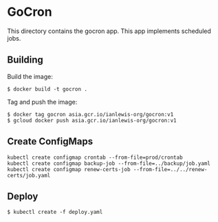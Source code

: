 # GoCron

This directory contains the gocron app. This app implements scheduled jobs.

## Building

Build the image:

    $ docker build -t gocron .

Tag and push the image:

    $ docker tag gocron asia.gcr.io/ianlewis-org/gocron:v1
    $ gcloud docker push asia.gcr.io/ianlewis-org/gocron:v1

## Create ConfigMaps

    kubectl create configmap crontab --from-file=prod/crontab
    kubectl create configmap backup-job --from-file=../backup/job.yaml
    kubectl create configmap renew-certs-job --from-file=../../renew-certs/job.yaml

## Deploy

    $ kubectl create -f deploy.yaml
